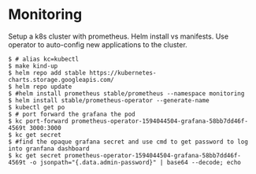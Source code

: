 # Monitoring

Setup a k8s cluster with prometheus. Helm install vs manifests. Use operator to auto-config new applications to the cluster.

    $ # alias kc=kubectl
    $ make kind-up
    $ helm repo add stable https://kubernetes-charts.storage.googleapis.com/
    $ helm repo update
    $ #helm install prometheus stable/prometheus --namespace monitoring
    $ helm install stable/prometheus-operator --generate-name
    $ kubectl get po
    $ # port forward the grafana the pod
    $ kc port-forward prometheus-operator-1594044504-grafana-58bb7dd46f-4569t 3000:3000
    $ kc get secret
    $ #find the opaque grafana secret and use cmd to get password to log into granfana dashboard
    $ kc get secret prometheus-operator-1594044504-grafana-58bb7dd46f-4569t -o jsonpath="{.data.admin-password}" | base64 --decode; echo
